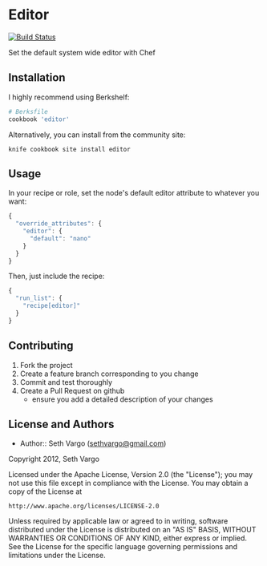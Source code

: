 Editor
======
[![Build Status](https://secure.travis-ci.org/sethvargo-cookbooks/editor.png?branch=master)](https://travis-ci.org/sethvargo-cookbooks/editor)

Set the default system wide editor with Chef

Installation
------------
I highly recommend using Berkshelf:

```ruby
# Berksfile
cookbook 'editor'
```

Alternatively, you can install from the community site:

    knife cookbook site install editor

Usage
-----
In your recipe or role, set the node's default editor attribute to whatever you want:

```javascript
{
  "override_attributes": {
    "editor": {
      "default": "nano"
    }
  }
}
```

Then, just include the recipe:

```javascript
{
  "run_list": {
    "recipe[editor]"
  }
}
```

Contributing
------------
1. Fork the project
2. Create a feature branch corresponding to you change
3. Commit and test thoroughly
4. Create a Pull Request on github
    - ensure you add a detailed description of your changes

License and Authors
-------------------
- Author:: Seth Vargo (sethvargo@gmail.com)

Copyright 2012, Seth Vargo

Licensed under the Apache License, Version 2.0 (the "License");
you may not use this file except in compliance with the License.
You may obtain a copy of the License at

    http://www.apache.org/licenses/LICENSE-2.0

Unless required by applicable law or agreed to in writing, software
distributed under the License is distributed on an "AS IS" BASIS,
WITHOUT WARRANTIES OR CONDITIONS OF ANY KIND, either express or implied.
See the License for the specific language governing permissions and
limitations under the License.

